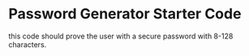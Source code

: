 # Password Generator Starter Code
this code should prove the user with a secure password with 8-128 characters.